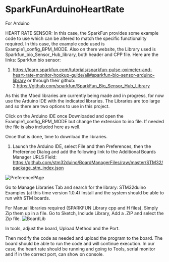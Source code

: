 # SparkFunArduinoHeartRate
For Arduino

HEART RATE SENSOR: 
In this case, the SparkFun provides some example code to use which can be altered to match the specific functionality required. 
In this case, the example code used is Example1_config_BPM_MODE. 
Also on there website, the Library used is Sparkfun_bio_Sensor_Hub_library, both header and CPP file. 
Here are the links: Sparkfun bio sensor: 
1. https://learn.sparkfun.com/tutorials/sparkfun-pulse-oximeter-and-heart-rate-monitor-hookup-guide/all#sparkfun-bio-sensor-arduino-library 
or through their github: 
2.https://github.com/sparkfun/SparkFun_Bio_Sensor_Hub_Library

As this the Mbed libraries are currently being made and in progress, for now use the Arduino IDE with the indicated libraries.
The Libraries are too large and so there are two options to use in this project. 

Click on the Arduino IDE once Downloaded and open the Example1_config_BPM_MODE but change the extension to ino file. 
If needed the file is also included here as well. 

Once that is done, time to download the libraries. 
1. Launch the Arduino IDE, select File and then Preferences, then the Preference Dialog and add the following link to the Additional Boards Manager URLS Field:
https://github.com/stm32duino/BoardManagerFiles/raw/master/STM32/package_stm_index.json

![PreferencePAge](Screenshots/PreferencePage.jpg)

Go to Manage Libraries Tab and search for the library:
STM32duino Examples (at this time version 1.0.4) Install and the system should be able to run with STM boards.


For Manual libraries required (SPARKFUN Library cpp and H files), Simply Zip them up in a file. 
Go to Sketch, Include Library, Add a .ZIP and select the Zip file. 
![BoardLib](Screenshots/BoardLib.jpg)

In tools, adjust the board, Upload Method and the Port. 

Then modify the code as needed and upload the program to the board. The board should be able to run the code and will continue execution.
In our case, the heart rate should be running and going to Tools, serial monitor and if in the correct port, can show on console. 

